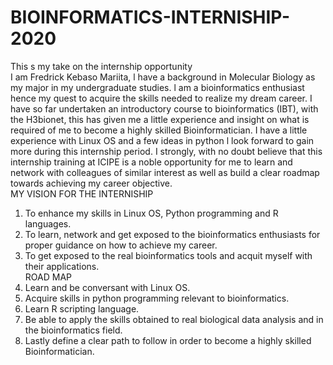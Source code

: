 # BIOINFORMATICS-INTERNISHIP-2020
This s my take on the internship opportunity  
I am Fredrick Kebaso Mariita,  l have a background in Molecular Biology as my major in my undergraduate studies. l am a bioinformatics enthusiast hence my quest to  acquire the skills needed to realize my dream career. I have so far undertaken an introductory course to bioinformatics (IBT), with the H3bionet, this has given me a little experience and insight on what is required of me to become a highly skilled Bioinformatician. I have a little experience with Linux OS and a few ideas in python l look forward to gain more during this internship period.   I strongly, with no doubt believe that this internship training  at ICIPE  is a noble  opportunity for me to learn and network with colleagues of  similar interest  as well as  build a clear roadmap towards achieving my career objective.  
MY VISION FOR THE INTERNISHIP  
1. To   enhance my skills in Linux OS, Python programming and R languages. 
2. To learn, network   and get exposed to the bioinformatics enthusiasts for proper guidance on how to achieve my career. 
3. To get exposed to the real bioinformatics tools and acquit myself with their applications.  
ROAD MAP 
1.	Learn and be conversant with Linux OS. 
2.	Acquire skills in python programming relevant to bioinformatics. 
3.	Learn R scripting language.  
4.	Be able to apply the skills obtained to real biological data analysis and in the bioinformatics field. 
5.	Lastly define a clear path to follow in order to become a highly skilled Bioinformatician.
